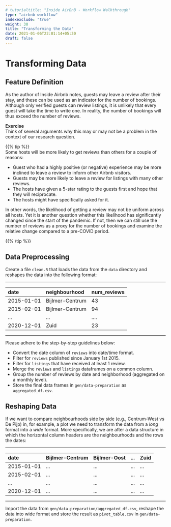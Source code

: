 ```yaml
---
# tutorialtitle: "Inside AirBnB - Workflow Walkthrough"
type: "airbnb-workflow"
indexexclude: "true"
weight: 30
title: "Transforming the Data"
date: 2021-01-06T22:01:14+05:30
draft: false
---
```


# Transforming Data
## Feature Definition

As the author of Inside Airbnb notes, guests may leave a review after their stay, and these can be used as an indicator for the number of bookings. Although only verified guests can review listings, it is unlikely that every guest will take the time to write one. In reality, the number of bookings will thus exceed the number of reviews.

**Exercise**  
Think of several arguments why this may or may not be a problem in the context of our research question.   

{{% tip %}}  
Some hosts will be more likely to get reviews than others for a couple of reasons:

* Guest who had a highly positive (or negative) experience may be more inclined to leave a review to inform other Airbnb visitors.
* Guests may be more likely to leave a review for listings with many other reviews.
* The hosts have given a 5-star rating to the guests first and hope that they will reciprocate.
* The hosts might have specifically asked for it.

In other words, the likelihood of getting a review may not be uniform across all hosts. Yet it is another question whether this likelihood has significantly changed since the start of the pandemic. If not, then we can still use the number of reviews as a proxy for the number of bookings and examine the relative change compared to a pre-COVID period.

{{% /tip %}}  

## Data Preprocessing

Create a file `clean.R` that loads the data from the `data` directory and reshapes the data into the following format:

---
| date | neighbourhood | num_reviews |
| :---- | :---- | :---- |
| 2015-01-01 | Bijlmer-Centrum | 43 |
| 2015-02-01 | Bijlmer-Centrum | 94 |
| ... | ... | .... |
| 2020-12-01 | Zuid | 23 |      

---

Please adhere to the step-by-step guidelines below:  

* Convert the date column of `reviews` into date/time format.
* Filter for `reviews` published since January 1st 2015.
* Filter for `listings` that have received at least 1 review.
* Merge the `reviews` and `listings` dataframes on a common column.
* Group the number of reviews by date and neighborhood (aggregated on a monthly level).
* Store the final data frames in `gen/data-preparation` as `aggregated_df.csv`.


## Reshaping Data

If we want to compare neighbourhoods side by side (e.g., Centrum-West vs De Pijp) in, for example, a plot we need to transform the data from a *long* format into a *wide* format. More specifically, we are after a data structure in which the horizontal column headers are the neighbourhoods and the rows the dates:

---
| date | Bijlmer-Centrum | Bijlmer-Oost | ... | Zuid |
| :--- | :--- |:--- |:--- | :--- |
| 2015-01-01 | ... | ... | ... | ... |
| 2015-02-01 | ... | ... | ... | ... |
| ... | ... | ... | ... | ... |
| 2020-12-01 | ... | ... | ... | ... |
---


Import the data from `gen/data-preparation/aggregated_df.csv`, reshape the data into wide format and store the result as `pivot_table.csv` in `gen/data-preparation`.
